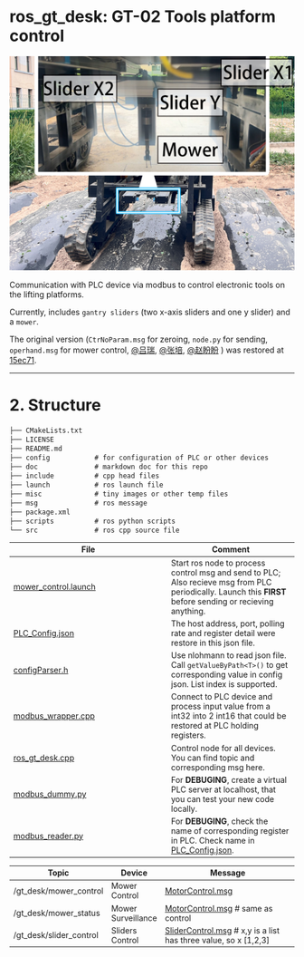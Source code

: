 # ros_gt_desk: GT-02 Tools platform control

![Show](misc/ros_gt_desk.jpg)

Communication with PLC device via modbus to control electronic tools on the lifting platforms.

Currently, includes `gantry sliders` (two x-axis sliders and one y slider) and a `mower`.


The original version (`CtrNoParam.msg` for zeroing, `node.py` for sending, `operhand.msg` for mower control, [@吕瑞](https://github.com/ouranar), [@张培](https://github.com/ZP1931301733), [@赵盼盼](https://github.com/lzuzhaopp) ) was restored at [15ec71](https://github.com/JChrysanthemum/ros_gt_desk/tree/15ec71f8cbe6e292ee5fd2820e5937d4a6de1643).

------

# 2. Structure

```
├── CMakeLists.txt
├── LICENSE
├── README.md
├── config           # for configuration of PLC or other devices
├── doc              # markdown doc for this repo
├── include          # cpp head files
├── launch           # ros launch file 
├── misc             # tiny images or other temp files
├── msg              # ros message
├── package.xml
├── scripts          # ros python scripts
└── src              # ros cpp source file
```


<style>
table th:first-of-type {
    width: 20%;
}
table th:nth-of-type(2) {
    width: 80%;
}
</style>


File|Comment
-----|-----
[mower_control.launch](launch/mower_control.launch)| Start ros node to process control msg and send to PLC; Also recieve msg from PLC periodically. Launch this **FIRST** before sending or recieving anything.
[PLC_Config.json](config/PLC_Config.json)| The host address, port, polling rate and register detail were restore in this json file.
[configParser.h](include/ros_gt_desk/configParser.h)|Use nlohmann to read json file. Call `getValueByPath<T>()` to get corresponding value in config json. List index is supported.
[modbus_wrapper.cpp](src/modbus_wrapper.cpp)| Connect to PLC device and process input value from a int32 into 2 int16 that could be restored at PLC holding registers.
[ros_gt_desk.cpp](src/ros_gt_desk.cpp)| Control node for all devices. You can find topic and corresponding msg here.
[modbus_dummy.py](scripts/modbus_dummy.py)| For **DEBUGING**, create a virtual PLC server at localhost, that you can test your new code locally.
[modbus_reader.py](scripts/modbus_reader.py) | For **DEBUGING**, check the name of corresponding register in PLC. Check name in [PLC_Config.json](config/PLC_Config.json).


<style>
table th:first-of-type {
    width: 20%;
}
table th:nth-of-type(2) {
    width: 15%;
}
table th:nth-of-type(3) {
    width: 65%;
}
</style>


Topic|Device|Message
-----|-----|-----
/gt_desk/mower_control | Mower Control| [MotorControl.msg](msg/MotorControl.msg)
/gt_desk/mower_status | Mower Surveillance | [MotorControl.msg](msg/MotorControl.msg)  # same as control
/gt_desk/slider_control | Sliders Control| [SliderControl.msg](msg/SliderControl.msg) # x,y is a list has three value, so x [1,2,3]


